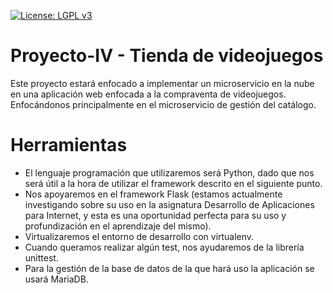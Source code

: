 [![License: LGPL v3](https://img.shields.io/badge/License-LGPL%20v3-blue.svg)](https://www.gnu.org/licenses/lgpl-3.0)# Proyecto-IV - Tienda de videojuegosEste proyecto estará enfocado a implementar un microservicio en la nube en una aplicación web enfocada a la compraventa de videojuegos. Enfocándonos principalmente en el microservicio de gestión del catálogo.# Herramientas* El lenguaje programación que utilizaremos será Python, dado que nos será útil a la hora de utilizar el framework descrito en el siguiente punto.* Nos apoyaremos en el framework Flask (estamos actualmente investigando sobre su uso en la asignatura Desarrollo de Aplicaciones para Internet, y esta es una oportunidad perfecta para su uso y profundización en el aprendizaje del mismo).* Virtualizaremos el entorno de desarrollo con virtualenv.* Cuando queramos realizar algún test, nos ayudaremos de la librería unittest.* Para la gestión de la base de datos de la que hará uso la aplicación se usará MariaDB.